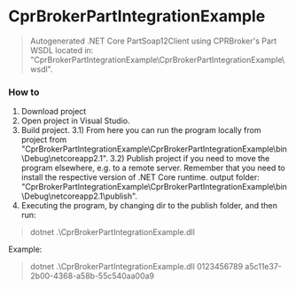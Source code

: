# CprBrokerPartIntegrationExample

> Autogenerated .NET Core PartSoap12Client using CPRBroker's Part WSDL located in:  "CprBrokerPartIntegrationExample\CprBrokerPartIntegrationExample\wsdl\".

### How to
1) Download project
2) Open project in Visual Studio.
3) Build project.
3.1) From here you can run the program locally from project from "CprBrokerPartIntegrationExample\CprBrokerPartIntegrationExample\bin\Debug\netcoreapp2.1\". 
3.2) Publish project if you need to move the program elsewhere, e.g. to a remote server. Remember that you need to install the respective version of .NET Core runtime. output folder: "CprBrokerPartIntegrationExample\CprBrokerPartIntegrationExample\bin\Debug\netcoreapp2.1\publish\".
4) Executing the program, by changing dir to the publish folder, and then run:
> dotnet .\CprBrokerPartIntegrationExample.dll <CprNo> <CprBrokerApplicationToken>

Example:
> dotnet .\CprBrokerPartIntegrationExample.dll 0123456789 a5c11e37-2b00-4368-a58b-55c540aa00a9
